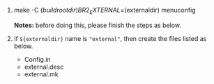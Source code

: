 


1. make -C $(buildrootdir) BR2_EXTERNAL=$(externaldir) menuconfig

   **Notes:** before doing this, please finish the steps as below. 

2. if `${externaldir}` name is `"external"`, then create the files listed as below. 

   - Config.in  
   - external.desc  
   - external.mk

